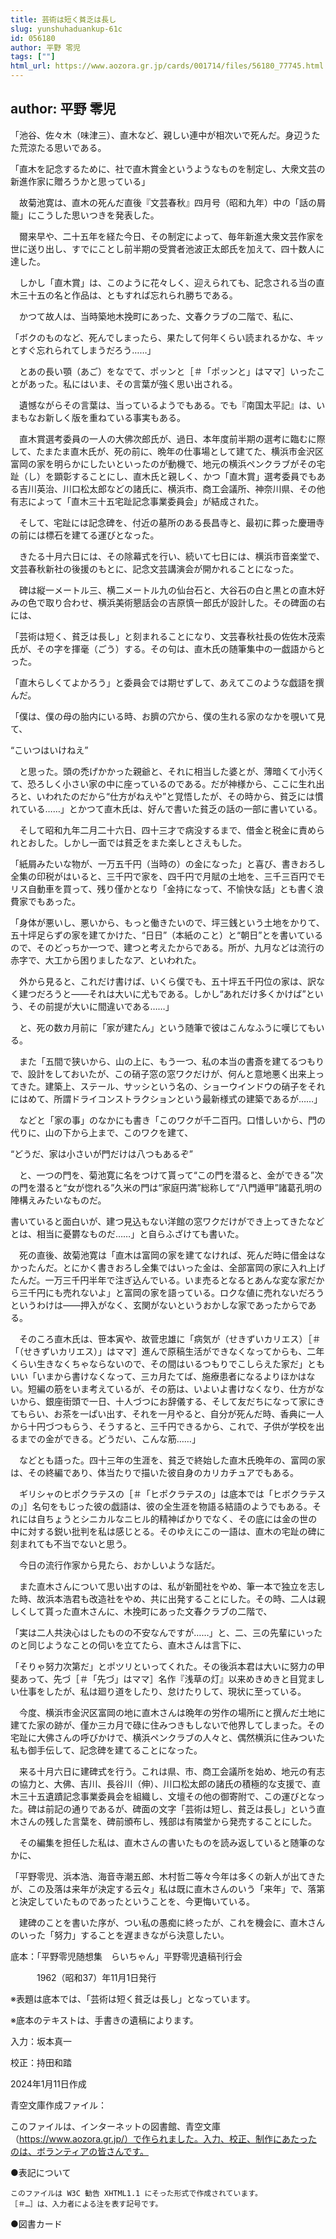```yaml
---
title: 芸術は短く貧乏は長し
slug: yunshuhaduankup-61c
id: 056180
author: 平野 零児
tags: [""]
html_url: https://www.aozora.gr.jp/cards/001714/files/56180_77745.html
---
```


## author: 平野 零児

「池谷、佐々木（味津三）、直木など、親しい連中が相次いで死んだ。身辺うたた荒涼たる思いである。

「直木を記念するために、社で直木賞金というようなものを制定し、大衆文芸の新進作家に贈ろうかと思っている」

　故菊池寛は、直木の死んだ直後『文芸春秋』四月号（昭和九年）中の「話の屑籠」にこうした思いつきを発表した。

　爾来早や、二十五年を経た今日、その制定によって、毎年新進大衆文芸作家を世に送り出し、すでにことし前半期の受賞者池波正太郎氏を加えて、四十数人に達した。

　しかし「直木賞」は、このように花々しく、迎えられても、記念される当の直木三十五の名と作品は、ともすれば忘れられ勝ちである。

　かつて故人は、当時築地木挽町にあった、文春クラブの二階で、私に、

「ボクのものなど、死んでしまったら、果たして何年くらい読まれるかな、キッとすぐ忘れられてしまうだろう……」

　とあの長い顎（あご）をなでて、ポッンと［＃「ポッンと」はママ］いったことがあった。私にはいま、その言葉が強く思い出される。

　遺憾ながらその言葉は、当っているようでもある。でも『南国太平記』は、いまもなお新しく版を重ねている事実もある。

　直木賞選考委員の一人の大佛次郎氏が、過日、本年度前半期の選考に臨むに際して、たまたま直木氏が、死の前に、晩年の仕事場として建てた、横浜市金沢区富岡の家を明らかにしたいといったのが動機で、地元の横浜ペンクラブがその宅趾（し）を顕彰することにし、直木氏と親しく、かつ「直木賞」選考委員でもある吉川英治、川口松太郎などの諸氏に、横浜市、商工会議所、神奈川県、その他有志によって「直木三十五宅趾記念事業委員会」が結成された。

　そして、宅趾には記念碑を、付近の墓所のある長昌寺と、最初に葬った慶珊寺の前には標石を建てる運びとなった。

　きたる十月六日には、その除幕式を行い、続いて七日には、横浜市音楽堂で、文芸春秋新社の後援のもとに、記念文芸講演会が開かれることになった。

　碑は縦一メートル三、横二メートル九の仙台石と、大谷石の白と黒との直木好みの色で取り合わせ、横浜美術懇話会の吉原慎一郎氏が設計した。その碑面の右には、

「芸術は短く、貧乏は長し」と刻まれることになり、文芸春秋社長の佐佐木茂索氏が、その字を揮毫（ごう）する。その句は、直木氏の随筆集中の一戯語からとった。

「直木らしくてよかろう」と委員会では期せずして、あえてこのような戯語を撰んだ。

「僕は、僕の母の胎内にいる時、お臍の穴から、僕の生れる家のなかを覗いて見て、

“こいつはいけねえ”

　と思った。頭の禿げかかった親爺と、それに相当した婆とが、薄暗くて小汚くて、恐ろしく小さい家の中に座っているのである。だが神様から、ここに生れ出ろと、いわれたのだから“仕方がねえや”と覚悟したが、その時から、貧乏には慣れている……」とかつて直木氏は、好んで書いた貧乏の話の一部に書いている。

　そして昭和九年二月二十六日、四十三才で病没するまで、借金と税金に責められとおした。しかし一面では貧乏をまた楽しとさえもした。

「紙屑みたいな物が、一万五千円（当時の）の金になった」と喜び、書きおろし全集の印税がはいると、三千円で家を、四千円で月賦の土地を、三千三百円でモリス自動車を買って、残り僅かとなり「金持になって、不愉快な話」とも書く浪費家でもあった。

「身体が悪いし、悪いから、もっと働きたいので、坪三銭という土地をかりて、五十坪足らずの家を建てかけた、“日日”（本紙のこと）と“朝日”とを書いているので、そのどっちか一つで、建つと考えたからである。所が、九月などは流行の赤字で、大工から困りましたなア、といわれた。

　外から見ると、これだけ書けば、いくら僕でも、五十坪五千円位の家は、訳なく建つだろうと――それは大いに尤もである。しかし“あれだけ多くかけば”という、その前提が大いに間違いである……」

　と、死の数カ月前に「家が建たん」という随筆で彼はこんなふうに嘆じてもいる。

　また「五間で狭いから、山の上に、もう一つ、私の本当の書斎を建てるつもりで、設計をしておいたが、この硝子窓の窓ワクだけが、何んと意地悪く出来上ってきた。建築上、ステール、サッシという名の、ショーウインドウの硝子をそれにはめて、所謂ドライコンストラクションという最新様式の建築であるが……」

　などと「家の事」のなかにも書き「このワクが千二百円。口惜しいから、門の代りに、山の下から上まで、このワクを建て、

“どうだ、家は小さいが門だけは八つもあるぞ”

　と、一つの門を、菊池寛に名をつけて貰って“この門を潜ると、金ができる”次の門を潜ると“女が惚れる”久米の門は“家庭円満”総称して“八門遁甲”諸葛孔明の陣構えみたいなものだ。

書いていると面白いが、建つ見込もない洋館の窓ワクだけができ上ってきたなどとは、相当に憂欝なものだ……」と自らふざけても書いた。

　死の直後、故菊池寛は「直木は富岡の家を建てなければ、死んだ時に借金はなかったんだ。とにかく書きおろし全集ではいった金は、全部富岡の家に入れ上げたんだ。一万三千円半年で注ぎ込んでいる。いま売るとなるとあんな変な家だから三千円にも売れないよ」と富岡の家を語っている。ロクな値に売れないだろうというわけは――押入がなく、玄関がないというおかしな家であったからである。

　そのころ直木氏は、笹本寅や、故菅忠雄に「病気が（せきずいカリエス）［＃「（せきずいカリエス）」はママ］進んで原稿生活ができなくなってからも、二年くらい生きなくちゃならないので、その間はいるつもりでこしらえた家だ」ともいい「いまから書けなくなって、三カ月たてば、施療患者になるよりほかはない。短編の筋をいま考えているが、その筋は、いよいよ書けなくなり、仕方がないから、銀座街頭で一日、十人づつにお辞儀する、そして友だちになって家にきてもらい、お茶を一ぱい出す、それを一月やると、自分が死んだ時、香典に一人から十円づつもらう、そうすると、三千円できるから、これで、子供が学校を出るまでの金ができる。どうだい、こんな筋……」

　などとも語った。四十三年の生涯を、貧乏で終始した直木氏晩年の、富岡の家は、その終編であり、体当たりで描いた彼自身のカリカチュアでもある。

　ギリシャのヒポクラテスの［＃「ヒポクラテスの」は底本では「ヒボクラテスの」］名句をもじった彼の戯語は、彼の全生涯を物語る結語のようでもある。それには自ちょうとシニカルなニヒル的精神ばかりでなく、その底には金の世の中に対する鋭い批判を私は感じとる。そのゆえにこの一語は、直木の宅趾の碑に刻まれても不当でないと思う。

　今日の流行作家から見たら、おかしいような話だ。

　また直木さんについて思い出すのは、私が新聞社をやめ、筆一本で独立を志した時、故浜本浩君も改造社をやめ、共に出発することにした。その時、二人は親しくして貰った直木さんに、木挽町にあった文春クラブの二階で、

「実は二人共決心はしたものの不安なんですが……」と、二、三の先輩にいったのと同じようなことの伺いを立てたら、直木さんは言下に、

「そりゃ努力次第だ」とポツリといってくれた。その後浜本君は大いに努力の甲斐あって、先づ［＃「先づ」はママ］名作『浅草の灯』以来めきめきと目覚ましい仕事をしたが、私は廻り道をしたり、怠けたりして、現状に至っている。

　今度、横浜市金沢区富岡の地に直木さんは晩年の労作の場所にと撰んだ土地に建てた家の跡が、僅か三カ月で碌に住みつきもしないで他界してしまった。その宅趾に大佛さんの呼びかけで、横浜ペンクラブの人々と、偶然横浜に住みついた私も御手伝して、記念碑を建てることになった。

　来る十月六日に建碑式を行う。これは県、市、商工会議所を始め、地元の有志の協力と、大佛、吉川、長谷川（伸）、川口松太郎の諸氏の積極的な支援で、直木三十五遺蹟記念事業委員会を組織し、文壇その他の御寄附で、この運びとなった。碑は前記の通りであるが、碑面の文字「芸術は短し、貧乏は長し」という直木さんの残した言葉を、碑前頒布し、残部は有隣堂から発売することにした。

　その編集を担任した私は、直木さんの書いたものを読み返していると随筆のなかに、

「平野零児、浜本浩、海音寺潮五郎、木村哲二等々今年は多くの新人が出てきたが、この及落は来年が決定する云々」私は既に直木さんのいう「来年」で、落第と決定していたものであったということを、今更悔いている。

　建碑のことを書いた序が、つい私の愚痴に終ったが、これを機会に、直木さんのいった「努力」することを遅まきながら決意したい。













底本：「平野零児随想集　らいちゃん」平野零児遺稿刊行会

　　　1962（昭和37）年11月1日発行

※表題は底本では、「芸術は短く貧乏は長し」となっています。

※底本のテキストは、手書きの遺稿によります。

入力：坂本真一

校正：持田和踏

2024年1月11日作成

青空文庫作成ファイル：

このファイルは、インターネットの図書館、青空文庫（https://www.aozora.gr.jp/）で作られました。入力、校正、制作にあたったのは、ボランティアの皆さんです。











●表記について


	このファイルは W3C 勧告 XHTML1.1 にそった形式で作成されています。
	［＃…］は、入力者による注を表す記号です。







●図書カード